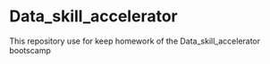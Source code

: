 # Data_skill_accelerator
This repository use for keep homework of the Data_skill_accelerator bootscamp
